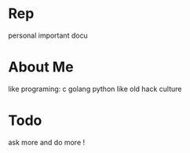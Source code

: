 # Rep
personal important docu

# About Me
like programing: c golang python 
like old hack culture

# Todo
ask more and do more !
